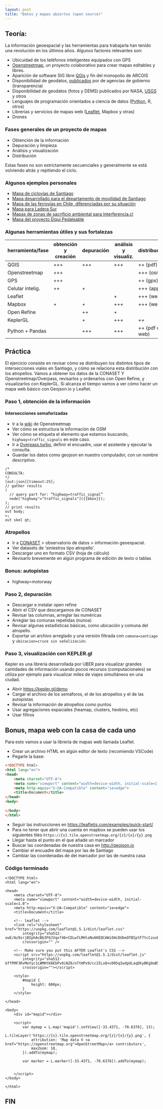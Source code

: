 ```yaml
---
layout: post
title: "Datos y mapas abiertos (open source)"
---
```


<!-- # Datos y mapas abiertos (open source) -->

## Teoría:

La información geoespacial y las herramientas para trabajarla han tenido una revolución en los últimos años. Algunos factores relevantes son:

- Ubicuidad de los teléfonos inteligentes equipados con GPS
- [Openstreetmap](https://www.openstreetmap.org/), un proyecto colaborativo para crear mapas editables y libres.
- Aparición de software SIG libre [QGis](https://www.qgis.org/es/site/) y fin del monopolio de ARCGIS
- Disponibilidad de geodatos, [publicados](http://datos.gob.cl/) por de agencias de gobierno (transparencia)
- Disponibilidad de geodatos (fotos y DEMS) publicados por NASA, [USGS](https://earthexplorer.usgs.gov/) y otros
- Lenguajes de programación orientados a ciencia de datos ([Python](https://www.python.org/), R, otros)
- Librerías y servicios de mapas web ([Leaflet](https://leafletjs.com/), Mapbox y otras)
- Drones

### Fases generales de un proyecto de mapas

- Obtención de la información
- Depuración y limpieza
- Análisis y visualización
- Distribución

Estas fases no son estrictamente secuenciales y generalmente se está volviendo atrás y repitiendo el ciclo.

### Algunos ejemplos personales

- [Mapa de ciclovías de Santiago](https://ignacioabe.cl/mapa-ciclovias/)
- [Mapa desarrollado para el departamento de movilidad de Santiago](https://ignacioabe.cl/mapa-pim-santiago)
- [Mapa de las ferrovías en Chile, diferenciadas por su situación](https://ignacioabe.cl/mapa-vias-verdes/)
- [Mapa para Ladera Sur](https://ignacioabe.cl/mapa-ladera-sur/ladera-sur-2.html)
- [Mapas de zonas de sacrificio ambiental para Interferencia.cl](https://ignacioabe.cl/mapa-zonas-sacrificio/)
- [Mapa del proyecto Elqui Pedaleable](https://ignacioabe.cl/mapa-elqui-pedaleable/)

### Algunas herramientas útiles y sus fortalezas

| herramienta/fase | obtención y creación | depuración | análisis y visualiz. | distribución   |
|------------------|----------------------|------------|----------------------|----------------|
| QGIS             | +++                  | +++        | +++                  | ++ (pdf)       |
| Openstreetmap    | +++                  |            |                      | +++ (osm)      |
| GPS              | +++                  |            |                      | ++ (gpx)       |
| Celular intelig. | ++                   | +          |                      | +++ (apps)     |
| Leaflet          |                      |            | +                    | +++ (web)      |
| Mapbox           | +                    | +          | +++                  | +++ (web)      |
| Open Refine      |                      | ++         | +                    |                |
| KeplerGL         |                      | +          | +++                  | ++             |
| Python + Pandas  |                      | +++        | +++                  | ++ (pdf o web) |

## Práctica

El ejercicio consiste en revisar cómo se distribuyen los distintos tipos de intersecciones viales en Santiago, y cómo se relaciona esta distribución con los atropellos. Vamos a obtener los datos de la CONASET Y Openstreetmap/Overpass, revisarlos y ordenarlos con Open Refine, y visualizarlos con KeplerGL. Si alcanza el tiempo vamos a ver cómo hacer un mapa web básico con Geojson.io y Leaflet.

### Paso 1, obtención de la información

#### Intersecciones semaforizadas

- Ir a la [wiki](https://wiki.openstreetmap.org/wiki/Main_Page) de Openstreetmap
- Ver cómo se estructura la información de OSM
- Ver cómo se etiqueta el elemento que estamos buscando, `highway=traffic_signals` en este caso.
- Ir a [Overpass.turbo](http://overpass-turbo.eu/), definir el encuadre, usar el asistente y ejecutar la consulta.
- Guardar los datos como geojson en nuestro computador, con un nombre descriptivo.

```
/*
CONSULTA:
*/
[out:json][timeout:25];
// gather results
(
  // query part for: “highway=traffic_signal”
  node["highway"="traffic_signals"]({{bbox}});
);
// print results
out body;
>;
out skel qt;
```

### Atropellos

- Ir a [CONASET](https://www.conaset.cl/) > observatorio de datos > información geoespacial.
- Ver datasets de 'siniestros tipo atropello'.
- Descargar uno en formato CSV (hoja de cálculo)
- Revisarlo brevemente en algún programa de edición de texto o tablas

### Bonus: autopistas

- highway=motorway

### Paso 2, depuración

<!-- Para esto vamos a usar una herramienta abierta llamada [Open Refine](http://openrefine.org/) creada por Google pero actualmente mantenida por un grupo independiente de voluntarios. -->

- Descargar e instalar open refine
- Abrir el CSV que descargamos de CONASET
- Revisar las columnas, arreglar las numéricas
- Arreglar las comunas repetidas (nunoa)
- Revisar algunas estadísticas básicas, como ubicación y comuna del atropello.
- Exportar un archivo arreglado y una versión filtrada con `comuna=santiago` y `ubicacion=cruce sin señalización`.

### Paso 3, visualización con KEPLER.gl

Kepler es una librería desarrollada por UBER para visualizar grandes cantidades de información usando pocos recursos (computacionales) se utiliza por ejemplo para visualizar miles de viajes simultáneos en una ciudad.

- Abrir <https://kepler.gl/demo>
- Cargar el archivo de los semáforos, el de los atropellos y el de las autopistas
- Revisar la información de atropellos como puntos
- Usar agregaciones espaciales (heamap, clusters, hexbins, etc)
- Usar filtros

## Bonus, mapa web con la casa de cada uno

Para esto vamos a usar la librería de mapas web llamada Leaflet.

- Crear un archivo HTML en algún editor de texto (recomiendo VSCode)
- Pegarle la base:

```html
<!DOCTYPE html>
<html lang="en">
<head>
    <meta charset="UTF-8">
    <meta name="viewport" content="width=device-width, initial-scale=1.0">
    <meta http-equiv="X-UA-Compatible" content="ie=edge">
    <title>Document</title>
</head>
<body>
    
</body>
</html>
```

- Seguir las instrucciones en <https://leafletjs.com/examples/quick-start/>
- Para no tener que abrir una cuenta en mapbox se pueden usar los siguientes tiles `https://{s}.tile.openstreetmap.org/{z}/{x}/{y}.png`
- Llegar hasta el punto en el que añade un marcador
- Buscar las coordenadas de nuestra casa en <http://geojson.io>
- Cambiar el encuadre del mapa por las de Santiago
- Cambiar las coordenadas de del marcador por las de nuestra casa

### Código terminado

```
<!DOCTYPE html>
<html lang="en">

<head>
    <meta charset="UTF-8">
    <meta name="viewport" content="width=device-width, initial-scale=1.0">
    <meta http-equiv="X-UA-Compatible" content="ie=edge">
    <title>Document</title>

    <!-- leaflet -->
    <link rel="stylesheet" href="https://unpkg.com/leaflet@1.5.1/dist/leaflet.css"
        integrity="sha512-xwE/Az9zrjBIphAcBb3F6JVqxf46+CDLwfLMHloNu6KEQCAWi6HcDUbeOfBIptF7tcCzusKFjFw2yuvEpDL9wQ=="
        crossorigin="" />

    <!-- Make sure you put this AFTER Leaflet's CSS -->
    <script src="https://unpkg.com/leaflet@1.5.1/dist/leaflet.js"
        integrity="sha512-GffPMF3RvMeYyc1LWMHtK8EbPv0iNZ8/oTtHPx9/cc2ILxQ+u905qIwdpULaqDkyBKgOaB57QTMg7ztg8Jm2Og=="
        crossorigin=""></script>

    <style>
        #mapid {
            height: 600px;
        }
    </style>

</head>

<body>
    <div id="mapid"></div>

    <script>
        var mymap = L.map('mapid').setView([-33.4371, -70.6376], 13);
        L.tileLayer('https://{s}.tile.openstreetmap.org/{z}/{x}/{y}.png', {
            attribution: 'Map data © <a href="https://openstreetmap.org">OpenStreetMap</a> contributors',
            maxZoom: 18,            
        }).addTo(mymap);

        var marker = L.marker([-33.4371, -70.6376]).addTo(mymap);


    </script>
</body>

</html>
```

## FIN

